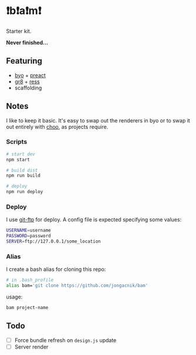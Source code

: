 # ❗️️b❗️a❗️m❗️

Starter kit.

**Never finished...**

## Featuring

- [byo](https://github.com/jongacnik/byo) + [preact](https://github.com/developit/preact)
- [gr8](https://github.com/jongacnik/gr8) + [ress](https://github.com/filipelinhares/ress)
- scaffolding

## Notes

I like to keep it basic. It's easy to swap out the renderers in byo or to swap it out entirely with [choo](https://github.com/yoshuawuyts/choo), as projects require.

### Scripts

```bash
# start dev
npm start

# build dist
npm run build

# deploy
npm run deploy
```

### Deploy

I use [git-ftp](https://github.com/git-ftp/git-ftp) for deploy. A config file is expected specifying some values:

```bash
USERNAME=username
PASSWORD=password
SERVER=ftp://127.0.0.1/some_location
```

### Alias

I create a bash alias for cloning this repo:

```bash
# in .bash_profile
alias bam='git clone https://github.com/jongacnik/bam'
```

usage:

```bash
bam project-name
```

## Todo

- [ ] Force bundle refresh on `design.js` update
- [ ] Server render
